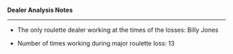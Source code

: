 **Dealer Analysis Notes**
****
* The only roulette dealer working at the times of the losses: Billy Jones

* Number of times working during major roulette loss: 13
